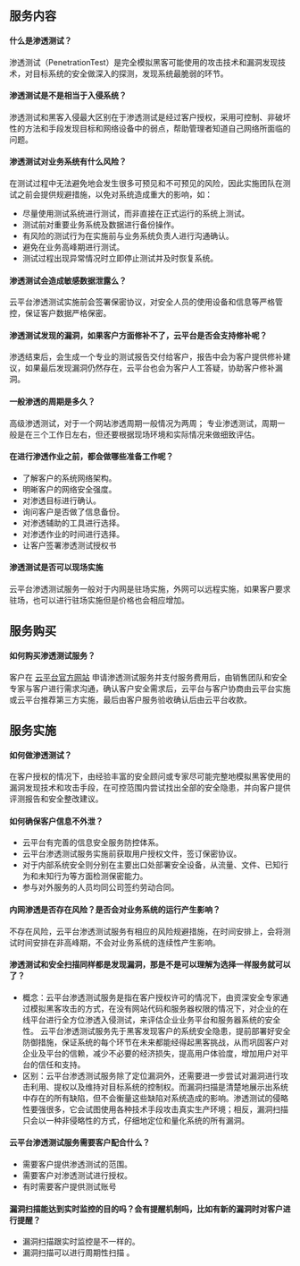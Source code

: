 ## 服务内容
#### 什么是渗透测试？
渗透测试（PenetrationTest）是完全模拟黑客可能使用的攻击技术和漏洞发现技术，对目标系统的安全做深入的探测，发现系统最脆弱的环节。
#### 渗透测试是不是相当于入侵系统？
渗透测试和黑客入侵最大区别在于渗透测试是经过客户授权，采用可控制、非破坏性的方法和手段发现目标和网络设备中的弱点，帮助管理者知道自己网络所面临的问题。 
#### 渗透测试对业务系统有什么风险？
在测试过程中无法避免地会发生很多可预见和不可预见的风险，因此实施团队在测试之前会提供规避措施，以免对系统造成重大的影响，如：
- 尽量使用测试系统进行测试，而非直接在正式运行的系统上测试。
- 测试前对重要业务系统及数据进行备份操作。
- 有风险的测试行为在实施前与业务系统负责人进行沟通确认。
- 避免在业务高峰期进行测试。
- 测试过程出现异常情况时立即停止测试并及时恢复系统。

#### 渗透测试会造成敏感数据泄露么？
云平台渗透测试实施前会签署保密协议，对安全人员的使用设备和信息等严格管控，保证客户数据严格保密。

#### 渗透测试发现的漏洞，如果客户方面修补不了，云平台是否会支持修补呢？
渗透结束后，会生成一个专业的测试报告交付给客户，报告中会为客户提供修补建议，如果最后发现漏洞仍然存在，云平台也会为客户人工答疑，协助客户修补漏洞。

#### 一般渗透的周期是多久？
高级渗透测试，对于一个网站渗透周期一般情况为两周；
专业渗透测试，周期一般是在三个工作日左右，但还要根据现场环境和实际情况来做细致评估。
#### 在进行渗透作业之前，都会做哪些准备工作呢？
- 了解客户的系统网络架构。
- 明晰客户的网络安全强度。
- 对渗透目标进行确认。
- 询问客户是否做了信息备份。
- 对渗透辅助的工具进行选择。
- 对渗透作业的时间进行选择。
- 让客户签署渗透测试授权书

#### 渗透测试是否可以现场实施
云平台渗透测试服务一般对于内网是驻场实施，外网可以远程实施，如果客户要求驻场，也可以进行驻场实施但是价格也会相应增加。

## 服务购买
#### 如何购买渗透测试服务？
客户在 [云平台官方网站](http://tce.fsphere.cn/) 申请渗透测试服务并支付服务费用后，由销售团队和安全专家与客户进行需求沟通，确认客户安全需求后，云平台与客户协商由云平台实施或云平台推荐第三方实施，最后由客户服务验收确认后由云平台收款。

## 服务实施
#### 如何做渗透测试？
在客户授权的情况下，由经验丰富的安全顾问或专家尽可能完整地模拟黑客使用的漏洞发现技术和攻击手段，在可控范围内尝试找出全部的安全隐患，并向客户提供评测报告和安全整改建议。

#### 如何确保客户信息不外泄？
- 云平台有完善的信息安全服务防控体系。
- 云平台渗透测试服务实施前获取用户授权文件，签订保密协议。
- 对于内部系统安全则分别在主要出口处部署安全设备，从流量、文件、已知行为和未知行为等方面检测保密能力。
- 参与对外服务的人员均同公司签约劳动合同。 

#### 内网渗透是否存在风险？是否会对业务系统的运行产生影响？
不存在风险，云平台渗透测试服务有相应的风险规避措施，在时间安排上，会将测试时间安排在非高峰期，不会对业务系统的连续性产生影响。

#### 渗透测试和安全扫描同样都是发现漏洞，那是不是可以理解为选择一样服务就可以了？
- 概念：云平台渗透测试服务是指在客户授权许可的情况下，由资深安全专家通过模拟黑客攻击的方式，在没有网站代码和服务器权限的情况下，对企业的在线平台进行全方位渗透入侵测试，来评估企业业务平台和服务器系统的安全性。
云平台渗透测试服务先于黑客发现客户的系统安全隐患，提前部署好安全防御措施，保证系统的每个环节在未来都能经得起黑客挑战，从而巩固客户对企业及平台的信赖，减少不必要的经济损失，提高用户体验度，增加用户对平台的信任和支持。
- 区别：云平台渗透测试服务除了定位漏洞外，还需要进一步尝试对漏洞进行攻击利用、提权以及维持对目标系统的控制权。而漏洞扫描是清楚地展示出系统中存在的所有缺陷，但不会衡量这些缺陷对系统造成的影响。渗透测试的侵略性要强很多，它会试图使用各种技术手段攻击真实生产环境；相反，漏洞扫描只会以一种非侵略性的方式，仔细地定位和量化系统的所有漏洞。

#### 云平台渗透测试服务需要客户配合什么？
- 需要客户提供渗透测试的范围。
- 需要客户对渗透测试进行授权。
- 有时需要客户提供测试账号

#### 漏洞扫描能达到实时监控的目的吗？会有提醒机制吗，比如有新的漏洞时对客户进行提醒？
- 漏洞扫描跟实时监控是不一样的。
- 漏洞扫描可以进行周期性扫描 。
